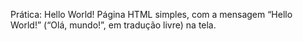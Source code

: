 Prática: Hello World!
Página HTML simples, com a mensagem “Hello World!” (“Olá, mundo!”, em tradução livre) na tela.

